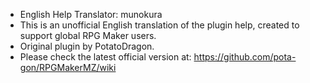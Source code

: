 - English Help Translator: munokura
- This is an unofficial English translation of the plugin help, created to support global RPG Maker users.
- Original plugin by PotatoDragon.
- Please check the latest official version at: https://github.com/pota-gon/RPGMakerMZ/wiki
